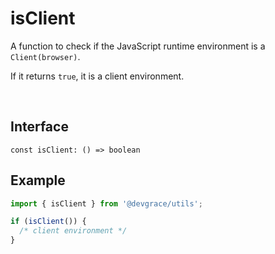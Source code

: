 # isClient

A function to check if the JavaScript runtime environment is a `Client(browser)`.

If it returns `true`, it is a client environment.

<br />

## Interface
```tsx
const isClient: () => boolean
```

## Example
```ts
import { isClient } from '@devgrace/utils';

if (isClient()) {
  /* client environment */
}
```